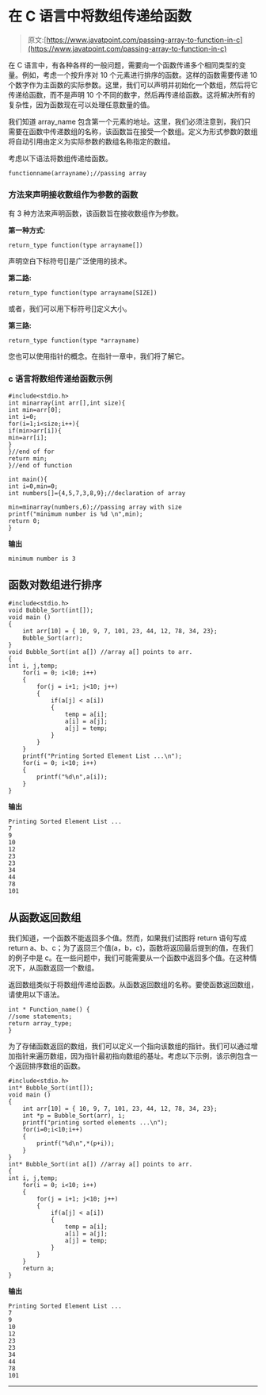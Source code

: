 # 在 C 语言中将数组传递给函数

> 原文:[https://www.javatpoint.com/passing-array-to-function-in-c](https://www.javatpoint.com/passing-array-to-function-in-c)

在 C 语言中，有各种各样的一般问题，需要向一个函数传递多个相同类型的变量。例如，考虑一个按升序对 10 个元素进行排序的函数。这样的函数需要传递 10 个数字作为主函数的实际参数。这里，我们可以声明并初始化一个数组，然后将它传递给函数，而不是声明 10 个不同的数字，然后再传递给函数。这将解决所有的复杂性，因为函数现在可以处理任意数量的值。

我们知道 array_name 包含第一个元素的地址。这里，我们必须注意到，我们只需要在函数中传递数组的名称，该函数旨在接受一个数组。定义为形式参数的数组将自动引用由定义为实际参数的数组名称指定的数组。

考虑以下语法将数组传递给函数。

```
functionname(arrayname);//passing array

```

### 方法来声明接收数组作为参数的函数

有 3 种方法来声明函数，该函数旨在接收数组作为参数。

**第一种方式:**

```
return_type function(type arrayname[])

```

声明空白下标符号[]是广泛使用的技术。

**第二路:**

```
return_type function(type arrayname[SIZE])

```

或者，我们可以用下标符号[]定义大小。

**第三路:**

```
return_type function(type *arrayname)

```

您也可以使用指针的概念。在指针一章中，我们将了解它。

### c 语言将数组传递给函数示例

```
#include<stdio.h>
int minarray(int arr[],int size){  
int min=arr[0];  
int i=0;  
for(i=1;i<size;i++){  
if(min>arr[i]){  
min=arr[i];  
}  
}//end of for  
return min;  
}//end of function  

int main(){    
int i=0,min=0;  
int numbers[]={4,5,7,3,8,9};//declaration of array  

min=minarray(numbers,6);//passing array with size  
printf("minimum number is %d \n",min);  
return 0;
}  

```

**输出**

```
minimum number is 3

```

## 函数对数组进行排序

```
#include<stdio.h> 
void Bubble_Sort(int[]);
void main ()  
{  
    int arr[10] = { 10, 9, 7, 101, 23, 44, 12, 78, 34, 23};   
    Bubble_Sort(arr);  
}  
void Bubble_Sort(int a[]) //array a[] points to arr. 
{
int i, j,temp;   
    for(i = 0; i<10; i++)  
    {  
        for(j = i+1; j<10; j++)  
        {  
            if(a[j] < a[i])  
            {  
                temp = a[i];  
                a[i] = a[j];  
                a[j] = temp;   
            }   
        }   
    }   
    printf("Printing Sorted Element List ...\n");  
    for(i = 0; i<10; i++)  
    {  
        printf("%d\n",a[i]);  
    }
}

```

**输出**

```
Printing Sorted Element List ...
7  
9  
10  
12  
23 
23  
34  
44  
78  
101  

```

## 从函数返回数组

我们知道，一个函数不能返回多个值。然而，如果我们试图将 return 语句写成 return a、b、c；为了返回三个值(a，b，c)，函数将返回最后提到的值，在我们的例子中是 c。在一些问题中，我们可能需要从一个函数中返回多个值。在这种情况下，从函数返回一个数组。

返回数组类似于将数组传递给函数。从函数返回数组的名称。要使函数返回数组，请使用以下语法。

```
int * Function_name() {
//some statements; 
return array_type;
}

```

为了存储函数返回的数组，我们可以定义一个指向该数组的指针。我们可以通过增加指针来遍历数组，因为指针最初指向数组的基址。考虑以下示例，该示例包含一个返回排序数组的函数。

```
#include<stdio.h> 
int* Bubble_Sort(int[]);
void main ()  
{  
    int arr[10] = { 10, 9, 7, 101, 23, 44, 12, 78, 34, 23};   
    int *p = Bubble_Sort(arr), i;
    printf("printing sorted elements ...\n");
    for(i=0;i<10;i++)
    {
        printf("%d\n",*(p+i));
    }
}  
int* Bubble_Sort(int a[]) //array a[] points to arr. 
{
int i, j,temp;   
    for(i = 0; i<10; i++)  
    {  
        for(j = i+1; j<10; j++)  
        {  
            if(a[j] < a[i])  
            {  
                temp = a[i];  
                a[i] = a[j];  
                a[j] = temp;   
            }   
        }   
    }   
    return a;
}

```

**输出**

```
Printing Sorted Element List ...
7  
9   
10  
12  
23 
23  
34  
44  
78  
101  

```

* * *